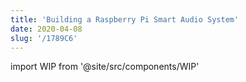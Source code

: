```yaml
---
title: 'Building a Raspberry Pi Smart Audio System'
date: 2020-04-08
slug: '/1789C6'
---
```


import WIP from '@site/src/components/WIP'

<WIP state="translating" />
